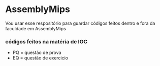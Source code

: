 # AssemblyMips

Vou usar esse respositório para guardar códigos feitos dentro e fora da faculdade em AssemblyMips  

### códigos feitos na matéria de IOC
- PQ = questão de prova  
- EQ = questão de exercicio
